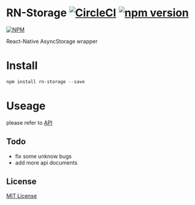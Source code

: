 RN-Storage [![CircleCI](https://circleci.com/gh/ali322/rn-storage.svg?style=svg)](https://circleci.com/gh/ali322/rn-storage) [![npm version](https://badge.fury.io/js/rn-storage.svg)](https://badge.fury.io/js/rn-storage)
===
[![NPM](https://nodei.co/npm/rn-storage.png)](https://nodei.co/npm/rn-storage/)

React-Native AsyncStorage wrapper

Install
===

```javascript
npm install rn-storage --save
```

Useage
===

please refer to [API](./API.md)


## Todo

- fix some unknow bugs
- add more api documents


## License

[MIT License](http://en.wikipedia.org/wiki/MIT_License)